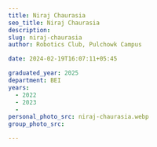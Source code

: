 ```yaml
---
title: Niraj Chaurasia
seo_title: Niraj Chaurasia
description: 
slug: niraj-chaurasia
author: Robotics Club, Pulchowk Campus

date: 2024-02-19T16:07:11+05:45

graduated_year: 2025
department: BEI
years:
  - 2022
  - 2023
  - 
personal_photo_src: niraj-chaurasia.webp
group_photo_src: 

---
```


